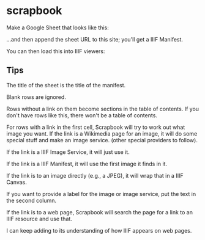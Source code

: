 # scrapbook

Make a Google Sheet that looks like this:


...and then append the sheet URL to this site; you'll get a IIIF Manifest.

You can then load this into IIIF viewers:


## Tips

The title of the sheet is the title of the manifest.

Blank rows are ignored.

Rows without a link on them become sections in the table of contents. If you don't have rows like this, there won't be a table of contents.

For rows with a link in the first cell, Scrapbook will try to work out what image you want. 
If the link is a Wikimedia page for an image, it will do some special stuff and make an image service.
(other special providers to follow).

If the link is a IIIF Image Service, it will just use it.

If the link is a IIIF Manifest, it will use the first image it finds in it.

If the link is to an image directly (e.g., a JPEG), it will wrap that in a IIIF Canvas.

If you want to provide a label for the image or image service, put the text in the second column. 

If the link is to a web page, Scrapbook will search the page for a link to an IIIF resource and use that. 

I can keep adding to its understanding of how IIIF appears on web pages.
